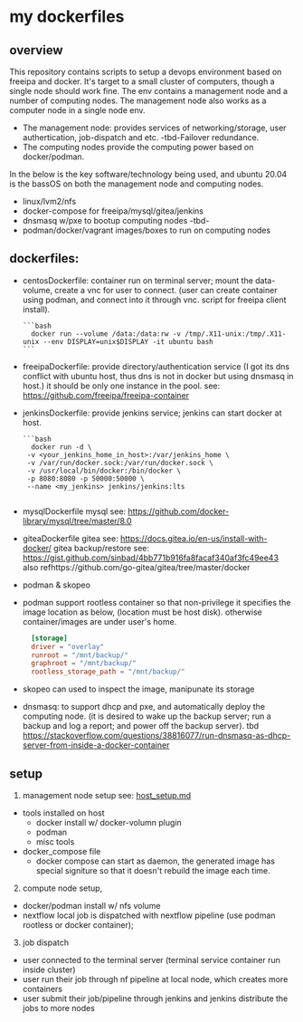 # my dockerfiles

## overview
This repository contains scripts to setup a devops environment based on freeipa and docker. It's target to a small cluster of computers, though a single node should work fine. The env contains a management node and a number of computing nodes. The management node also works as a computer node in a single node env. 
- The management node:
  provides services of networking/storage, user authertication, job-dispatch and etc.  -tbd-Failover redundance. 
- The computing nodes 
  provide the computing power based on docker/podman.

In the below is the key software/technology being used, and ubuntu 20.04 is the bassOS on both the management node and computing nodes.
- linux/lvm2/nfs
- docker-compose for freeipa/mysql/gitea/jenkins
- dnsmasq w/pxe to bootup computing nodes -tbd-
- podman/docker/vagrant images/boxes to run on computing nodes

## dockerfiles: 
- centosDockerfile: container run on terminal server; mount the data-volume, create a vnc for user to connect.
  (user can create container using podman, and connect into it through vnc. script for freeipa client install).
  
      ```bash
        docker run --volume /data:/data:rw -v /tmp/.X11-unix:/tmp/.X11-unix --env DISPLAY=unix$DISPLAY -it ubuntu bash
      ```
  
- freeipaDockerfile: provide directory/authentication service (I got its dns conflict with ubuntu host, thus dns is not in docker but using dnsmasq in host.)
  it should be only one instance in the pool.
  see: https://github.com/freeipa/freeipa-container
  
- jenkinsDockerfile: provide jenkins service; jenkins can start docker at host.

      ```bash
        docker run -d \
       -v <your_jenkins_home_in_host>:/var/jenkins_home \
       -v /var/run/docker.sock:/var/run/docker.sock \
       -v /usr/local/bin/docker:/bin/docker \
       -p 8080:8080 -p 50000:50000 \
       --name <my_jenkins> jenkins/jenkins:lts
     ```
- mysqlDockerfile
  mysql see: https://github.com/docker-library/mysql/tree/master/8.0

- giteaDockerfile
  gitea see: https://docs.gitea.io/en-us/install-with-docker/
  gitea backup/restore see: https://gist.github.com/sinbad/4bb771b916fa8facaf340af3fc49ee43
  also refhttps://github.com/go-gitea/gitea/tree/master/docker
  
- podman & skopeo
- podman support rootless container so that non-privilege  it specifies the image location as below, (location must be host disk). otherwise container/images are under user's home.
  ```toml
    [storage]
    driver = "overlay"
    runroot = "/mnt/backup/"
    graphroot = "/mnt/backup/"
    rootless_storage_path = "/mnt/backup/"
  ```
- skopeo can used to inspect the image, manipunate its storage
  
- dnsmasq: to support dhcp and pxe, and automatically deploy the computing node. 
  (it is desired to wake up the backup server; run a backup and log a report; and power off the backup server).
  tbd https://stackoverflow.com/questions/38816077/run-dnsmasq-as-dhcp-server-from-inside-a-docker-container
  
## setup
1. management node setup see: [host_setup.md](host_setup.md)
  - tools installed on host
    - docker install w/ docker-volumn plugin
    - podman
    - misc tools
  - docker_compose file
    - docker compose can start as daemon, the generated image has special signiture so that it doesn't rebuild the image each time. 
    
2. compute node setup,
  - docker/podman install w/ nfs volume
  - nextflow 
    local job is dispatched with nextflow pipeline (use podman rootless or docker container);  
    
3. job dispatch
  - user connected to the terminal server (terminal service container run inside cluster)
  - user run their job through nf pipeline at local node, which creates more containers
  - user submit their job/pipeline through jenkins and jenkins distribute the jobs to more nodes


